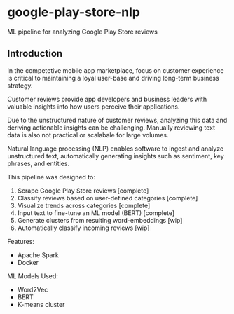 # google-play-store-nlp
ML pipeline for analyzing Google Play Store reviews

## Introduction
In the competetive mobile app marketplace, focus on customer experience is critical to maintaining a loyal user-base and driving long-term business strategy.

Customer reviews provide app developers and business leaders with valuable insights into how users perceive their applications. 

Due to the unstructured nature of customer reviews, analyzing this data and deriving actionable insights can be challenging. Manually reviewing text data is also not practical or scalabale for large volumes. 

Natural language processing (NLP) enables software to ingest and analyze unstructured text, automatically generating insights such as sentiment, key phrases, and entities.

This pipeline was designed to:
1. Scrape Google Play Store reviews [complete]
2. Classify reviews based on user-defined categories [complete]
3. Visualize trends across categories [complete]
4. Input text to fine-tune an ML model (BERT) [complete]
5. Generate clusters from resulting word-embeddings [wip]
6. Automatically classify incoming reviews [wip]

Features:
* Apache Spark
* Docker

ML Models Used:
* Word2Vec
* BERT
* K-means cluster

